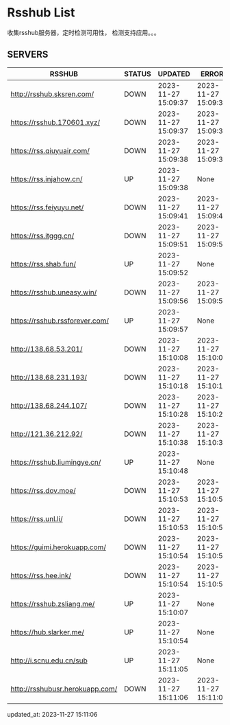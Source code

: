 # Rsshub List

收集rsshub服务器，定时检测可用性， 检测支持应用。。。


## SERVERS

|  RSSHUB   | STATUS  | UPDATED  | ERROR  | TWITTER |  
|  ----  | ----  | ----  | ----  | ---- |  
| http://rsshub.sksren.com/ | DOWN | 2023-11-27 15:09:37 | 2023-11-27 15:09:37 |  
| https://rsshub.170601.xyz/ | DOWN | 2023-11-27 15:09:37 | 2023-11-27 15:09:37 |  
| https://rss.qiuyuair.com/ | DOWN | 2023-11-27 15:09:38 | 2023-11-27 15:09:38 |  
| https://rss.injahow.cn/ | UP | 2023-11-27 15:09:38 | None ||  
| https://rss.feiyuyu.net/ | DOWN | 2023-11-27 15:09:41 | 2023-11-27 15:09:41 |  
| https://rss.itggg.cn/ | DOWN | 2023-11-27 15:09:51 | 2023-11-27 15:09:51 |  
| https://rss.shab.fun/ | UP | 2023-11-27 15:09:52 | None ||  
| https://rsshub.uneasy.win/ | DOWN | 2023-11-27 15:09:56 | 2023-11-27 15:09:56 |  
| https://rsshub.rssforever.com/ | UP | 2023-11-27 15:09:57 | None ||  
| http://138.68.53.201/ | DOWN | 2023-11-27 15:10:08 | 2023-11-27 15:10:08 |  
| http://138.68.231.193/ | DOWN | 2023-11-27 15:10:18 | 2023-11-27 15:10:18 |  
| http://138.68.244.107/ | DOWN | 2023-11-27 15:10:28 | 2023-11-27 15:10:28 |  
| http://121.36.212.92/ | DOWN | 2023-11-27 15:10:38 | 2023-11-27 15:10:38 |  
| https://rsshub.liumingye.cn/ | UP | 2023-11-27 15:10:48 | None ||  
| https://rss.dov.moe/ | DOWN | 2023-11-27 15:10:53 | 2023-11-27 15:10:53 |  
| https://rss.unl.li/ | DOWN | 2023-11-27 15:10:53 | 2023-11-27 15:10:53 |  
| https://guimi.herokuapp.com/ | DOWN | 2023-11-27 15:10:54 | 2023-11-27 15:10:54 |  
| https://rss.hee.ink/ | DOWN | 2023-11-27 15:10:54 | 2023-11-27 15:10:54 |  
| https://rsshub.zsliang.me/ | UP | 2023-11-27 15:10:07 | None |OK|  
| https://hub.slarker.me/ | UP | 2023-11-27 15:10:54 | None ||  
| http://i.scnu.edu.cn/sub | UP | 2023-11-27 15:11:05 | None ||  
| http://rsshubusr.herokuapp.com/ | DOWN | 2023-11-27 15:11:06 | 2023-11-27 15:11:06 |  
  

updated_at: 2023-11-27 15:11:06  
